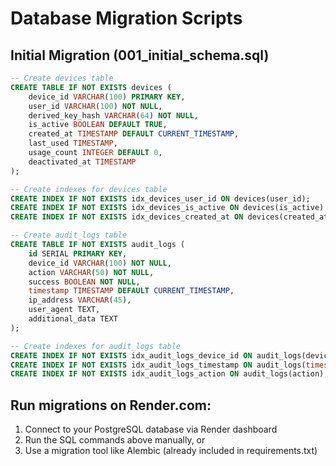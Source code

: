 # Database Migration Scripts

## Initial Migration (001_initial_schema.sql)

```sql
-- Create devices table
CREATE TABLE IF NOT EXISTS devices (
    device_id VARCHAR(100) PRIMARY KEY,
    user_id VARCHAR(100) NOT NULL,
    derived_key_hash VARCHAR(64) NOT NULL,
    is_active BOOLEAN DEFAULT TRUE,
    created_at TIMESTAMP DEFAULT CURRENT_TIMESTAMP,
    last_used TIMESTAMP,
    usage_count INTEGER DEFAULT 0,
    deactivated_at TIMESTAMP
);

-- Create indexes for devices table
CREATE INDEX IF NOT EXISTS idx_devices_user_id ON devices(user_id);
CREATE INDEX IF NOT EXISTS idx_devices_is_active ON devices(is_active);
CREATE INDEX IF NOT EXISTS idx_devices_created_at ON devices(created_at);

-- Create audit_logs table
CREATE TABLE IF NOT EXISTS audit_logs (
    id SERIAL PRIMARY KEY,
    device_id VARCHAR(100) NOT NULL,
    action VARCHAR(50) NOT NULL,
    success BOOLEAN NOT NULL,
    timestamp TIMESTAMP DEFAULT CURRENT_TIMESTAMP,
    ip_address VARCHAR(45),
    user_agent TEXT,
    additional_data TEXT
);

-- Create indexes for audit_logs table
CREATE INDEX IF NOT EXISTS idx_audit_logs_device_id ON audit_logs(device_id);
CREATE INDEX IF NOT EXISTS idx_audit_logs_timestamp ON audit_logs(timestamp);
CREATE INDEX IF NOT EXISTS idx_audit_logs_action ON audit_logs(action);
```

## Run migrations on Render.com:
1. Connect to your PostgreSQL database via Render dashboard
2. Run the SQL commands above manually, or
3. Use a migration tool like Alembic (already included in requirements.txt)
